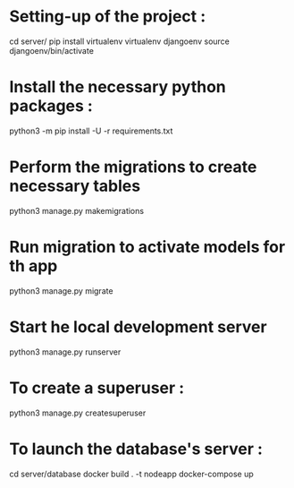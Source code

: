 # Setting-up of the project : 
cd server/
pip install virtualenv
virtualenv djangoenv
source djangoenv/bin/activate

# Install the necessary python packages : 
python3 -m pip install -U -r requirements.txt

# Perform the migrations to create necessary tables
python3 manage.py makemigrations

# Run migration to activate models for th app
python3 manage.py migrate

# Start he local development server
python3 manage.py runserver

# To create a superuser : 
python3 manage.py createsuperuser

# To launch the database's server : 
cd server/database
docker build . -t nodeapp
docker-compose up